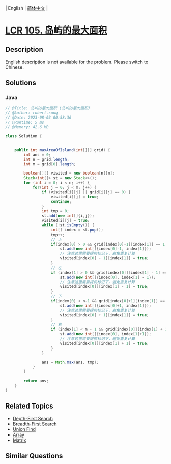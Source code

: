 
| English | [简体中文](README.md) |

# [LCR 105. 岛屿的最大面积](https://leetcode.cn//problems/ZL6zAn/)

## Description

<p>English description is not available for the problem. Please switch to Chinese.</p>


## Solutions


### Java

```Java
// @Title: 岛屿的最大面积 (岛屿的最大面积)
// @Author: robert.sunq
// @Date: 2023-08-03 00:58:36
// @Runtime: 5 ms
// @Memory: 42.6 MB

class Solution {


    public int maxAreaOfIsland(int[][] grid) {
        int ans = 0;
        int n = grid.length;
        int m = grid[0].length;

        boolean[][] visited = new boolean[n][m];
        Stack<int[]> st = new Stack<>();
        for (int i = 0; i < n; i++) {
            for(int j = 0; j < m; j++) {
                if (visited[i][j] || grid[i][j] == 0) {
                    visited[i][j] = true;
                    continue;
                }
                int tmp = 0;
                st.add(new int[]{i,j});
                visited[i][j] = true;
                while (!st.isEmpty()) {
                    int[] index = st.pop();
                    tmp++;
                    // 上
                    if(index[0] > 0 && grid[index[0]-1][index[1]] == 1 && !visited[index[0]-1][index[1]]) {
                        st.add(new int[]{index[0]-1, index[1]});
                        // 注意这里需要提前标记下，避免重复计算
                        visited[index[0] - 1][index[1]] = true;
                    }
                    // 左
                    if (index[1] > 0 && grid[index[0]][index[1] - 1] == 1 && !visited[index[0]][index[1] - 1]) {
                        st.add(new int[]{index[0], index[1] - 1});
                        // 注意这里需要提前标记下，避免重复计算
                        visited[index[0]][index[1] - 1] = true;
                    }
                    // 下
                    if(index[0] < n-1 && grid[index[0]+1][index[1]] == 1 && !visited[index[0]+1][index[1]]) {
                        st.add(new int[]{index[0]+1, index[1]});
                        // 注意这里需要提前标记下，避免重复计算
                        visited[index[0] + 1][index[1]] = true;
                    }
                    // 右
                    if (index[1] < m - 1 && grid[index[0]][index[1] + 1] == 1 && !visited[index[0]][index[1] + 1]) {
                        st.add(new int[]{index[0], index[1]+1});
                        // 注意这里需要提前标记下，避免重复计算
                        visited[index[0]][index[1] + 1] = true;
                    }
                }

                ans = Math.max(ans, tmp);
            }
        }

        return ans;
    }
}
```



## Related Topics

- [Depth-First Search](https://leetcode.cn//tag/depth-first-search)
- [Breadth-First Search](https://leetcode.cn//tag/breadth-first-search)
- [Union Find](https://leetcode.cn//tag/union-find)
- [Array](https://leetcode.cn//tag/array)
- [Matrix](https://leetcode.cn//tag/matrix)

## Similar Questions


